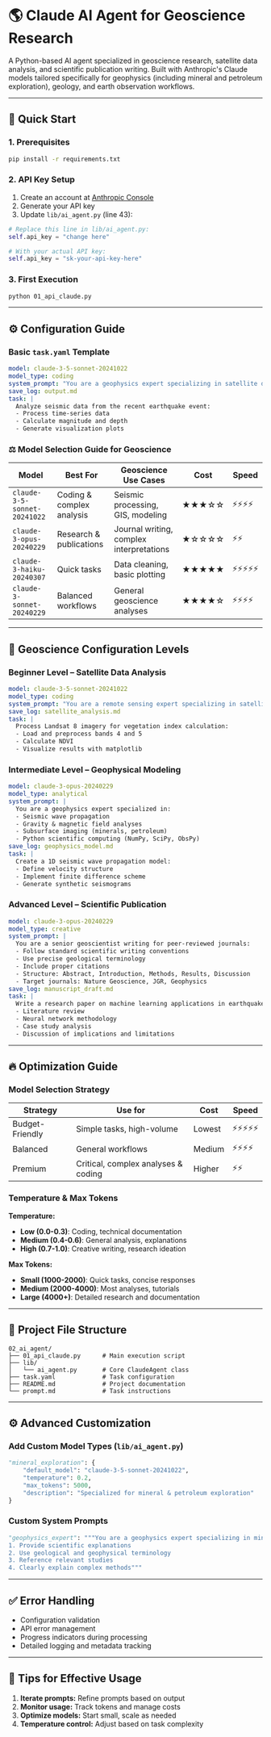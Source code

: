 # 🌎 Claude AI Agent for Geoscience Research

A Python-based AI agent specialized in geoscience research, satellite data analysis, and scientific publication writing. Built with Anthropic's Claude models tailored specifically for geophysics (including mineral and petroleum exploration), geology, and earth observation workflows.

---

## 🚀 Quick Start

### 1. Prerequisites

```bash
pip install -r requirements.txt
```

### 2. API Key Setup

1. Create an account at [Anthropic Console](https://console.anthropic.com/)
2. Generate your API key
3. Update `lib/ai_agent.py` (line 43):

```python
# Replace this line in lib/ai_agent.py:
self.api_key = "change here"

# With your actual API key:
self.api_key = "sk-your-api-key-here"
```

### 3. First Execution

```bash
python 01_api_claude.py
```

---

## ⚙️ Configuration Guide

### Basic `task.yaml` Template

```yaml
model: claude-3-5-sonnet-20241022
model_type: coding
system_prompt: "You are a geophysics expert specializing in satellite data analysis."
save_log: output.md
task: |
  Analyze seismic data from the recent earthquake event:
  - Process time-series data
  - Calculate magnitude and depth
  - Generate visualization plots
```

### ⚖️ Model Selection Guide for Geoscience

| Model                        | Best For                  | Geoscience Use Cases                     | Cost  | Speed |
| ---------------------------- | ------------------------- | ---------------------------------------- | ----- | ----- |
| `claude-3-5-sonnet-20241022` | Coding & complex analysis | Seismic processing, GIS, modeling        | ★★★☆☆ | ⚡⚡⚡⚡  |
| `claude-3-opus-20240229`     | Research & publications   | Journal writing, complex interpretations | ★☆☆☆☆ | ⚡⚡    |
| `claude-3-haiku-20240307`    | Quick tasks               | Data cleaning, basic plotting            | ★★★★★ | ⚡⚡⚡⚡⚡ |
| `claude-3-sonnet-20240229`   | Balanced workflows        | General geoscience analyses              | ★★★★☆ | ⚡⚡⚡⚡  |

---

## 🔧 Geoscience Configuration Levels

### Beginner Level – Satellite Data Analysis

```yaml
model: claude-3-5-sonnet-20241022
model_type: coding
system_prompt: "You are a remote sensing expert specializing in satellite imagery analysis."
save_log: satellite_analysis.md
task: |
  Process Landsat 8 imagery for vegetation index calculation:
  - Load and preprocess bands 4 and 5
  - Calculate NDVI
  - Visualize results with matplotlib
```

### Intermediate Level – Geophysical Modeling

```yaml
model: claude-3-opus-20240229
model_type: analytical
system_prompt: |
  You are a geophysics expert specialized in:
  - Seismic wave propagation
  - Gravity & magnetic field analyses
  - Subsurface imaging (minerals, petroleum)
  - Python scientific computing (NumPy, SciPy, ObsPy)
save_log: geophysics_model.md
task: |
  Create a 1D seismic wave propagation model:
  - Define velocity structure
  - Implement finite difference scheme
  - Generate synthetic seismograms
```

### Advanced Level – Scientific Publication

```yaml
model: claude-3-opus-20240229
model_type: creative
system_prompt: |
  You are a senior geoscientist writing for peer-reviewed journals:
  - Follow standard scientific writing conventions
  - Use precise geological terminology
  - Include proper citations
  - Structure: Abstract, Introduction, Methods, Results, Discussion
  - Target journals: Nature Geoscience, JGR, Geophysics
save_log: manuscript_draft.md
task: |
  Write a research paper on machine learning applications in earthquake prediction:
  - Literature review
  - Neural network methodology
  - Case study analysis
  - Discussion of implications and limitations
```

---

## 🔥 Optimization Guide

### Model Selection Strategy

| Strategy        | Use for                             | Cost   | Speed |
| --------------- | ----------------------------------- | ------ | ----- |
| Budget-Friendly | Simple tasks, high-volume           | Lowest | ⚡⚡⚡⚡⚡ |
| Balanced        | General workflows                   | Medium | ⚡⚡⚡⚡  |
| Premium         | Critical, complex analyses & coding | Higher | ⚡⚡    |

### Temperature & Max Tokens

**Temperature:**

* **Low (0.0-0.3)**: Coding, technical documentation
* **Medium (0.4-0.6)**: General analysis, explanations
* **High (0.7-1.0)**: Creative writing, research ideation

**Max Tokens:**

* **Small (1000-2000)**: Quick tasks, concise responses
* **Medium (2000-4000)**: Most analyses, tutorials
* **Large (4000+)**: Detailed research and documentation

---

## 📂 Project File Structure

```
02_ai_agent/
├── 01_api_claude.py      # Main execution script
├── lib/
│   └── ai_agent.py       # Core ClaudeAgent class
├── task.yaml             # Task configuration
├── README.md             # Project documentation
└── prompt.md             # Task instructions
```

---

## ⚙️ Advanced Customization

### Add Custom Model Types (`lib/ai_agent.py`)

```python
"mineral_exploration": {
    "default_model": "claude-3-5-sonnet-20241022",
    "temperature": 0.2,
    "max_tokens": 5000,
    "description": "Specialized for mineral & petroleum exploration"
}
```

### Custom System Prompts

```python
"geophysics_expert": """You are a geophysics expert specializing in mineral and petroleum exploration:
1. Provide scientific explanations
2. Use geological and geophysical terminology
3. Reference relevant studies
4. Clearly explain complex methods"""
```

---

## ✅ Error Handling

* Configuration validation
* API error management
* Progress indicators during processing
* Detailed logging and metadata tracking

---

## 🎯 Tips for Effective Usage

1. **Iterate prompts:** Refine prompts based on output
2. **Monitor usage:** Track tokens and manage costs
3. **Optimize models:** Start small, scale as needed
4. **Temperature control:** Adjust based on task complexity
